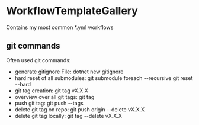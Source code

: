 # WorkflowTemplateGallery

Contains my most common *.yml workflows

## git commands

Often used git commands:

- generate gitignore File: dotnet new gitignore
- hard reset of all submodules: git submodule foreach --recursive git reset --hard
- git tag creation: git tag vX.X.X
- overview over all git tags: git tag
- push git tag: git push --tags
- delete git tag on repo: git push origin --delete vX.X.X
- delete git tag locally: git tag --delete vX.X.X
